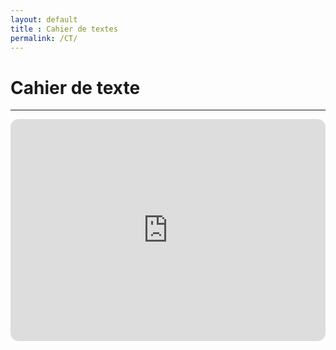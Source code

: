 ```yaml
---
layout: default
title : Cahier de textes
permalink: /CT/
---
```


# Cahier de texte

---

<div style="position:relative;padding-bottom:70%;height:0;overflow:hidden;border:1px solid #ddd;border-radius:12px">
  <iframe
    src="https://calendar.google.com/calendar/embed?
      src="https://calendar.google.com/calendar/embed?src=chimie.pcsi.faidherbe%40gmail.com
      &src=79e377f758a6d572bbbb60a46fcf4340cb9a6a74440a918ba26751f841129545%40group.calendar.google.com&color=%238E24AA
      &src=2be541bbe76056169eef32cb5044ccd55fd02f9eab8d8e78e6107923f6c2b97a%40group.calendar.google.com&color=%23D81B60
      &ctz=Europe%2FParis"
    style="position:absolute;top:0;left:0;width:100%;height:100%;border:0"
    frameborder="0"
    scrolling="no">
  </iframe>
</div>
